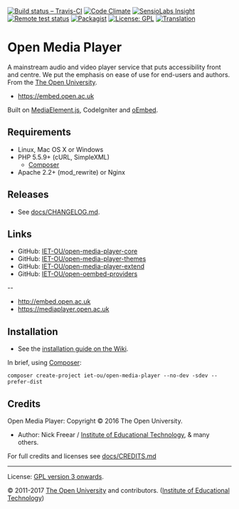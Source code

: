 
<!--[![Vote! Jisc][jisc-icon]][jisc]-->

[![Build status – Travis-CI][travis-icon]][travis]  [![Code Climate][climate-icon]][climate]
[![SensioLabs Insight][sensio-icon]][sensio] [![Remote test status][rtest-icon]][rtest]
[![Packagist][packagist-icon-x]][packagist]  [![License: GPL][license-icon]][gpl]
[![Translation][trans-icon]][trans]


# Open Media Player

A mainstream audio and video player service that puts accessibility front and centre.
We put the emphasis on ease of use for end-users and authors. From the [The Open University][ou].

* <https://embed.open.ac.uk>

Built on [MediaElement.js][], CodeIgniter and [oEmbed][].


## Requirements

* Linux, Mac OS X or Windows
* PHP 5.5.9+ (cURL, SimpleXML)
    * [Composer][]
* Apache 2.2+ (mod_rewrite) or Nginx


## Releases

* See [docs/CHANGELOG.md](docs/CHANGELOG.md).

## Links

* GitHub: [IET-OU/open-media-player-core][]
* GitHub: [IET-OU/open-media-player-themes][]
* GitHub: [IET-OU/open-media-player-extend][]
* GitHub: [IET-OU/open-oembed-providers][]

--

* <http://embed.open.ac.uk>
* <https://mediaplayer.open.ac.uk>

## Installation

* See the [installation guide on the Wiki][install].

In brief, using [Composer][]:

```
composer create-project iet-ou/open-media-player --no-dev -sdev --prefer-dist
```

## Credits

Open Media Player: Copyright © 2016 The Open University.

* Author: Nick Freear / [Institute of Educational Technology][iet], & many others.

For full credits and licenses see [docs/CREDITS.md](docs/CREDITS.md)

---
License:  [GPL version 3 onwards][gpl].

© 2011-2017 [The Open University][ou] and contributors. ([Institute of Educational Technology][iet])


[gpl]: LICENSE.txt "GNU General Public License 3.0 or (at your option) any later version / GPL-3.0+"
[gpl-ext]: http://gnu.org/licenses/gpl.html "GPL-3.0+"
[code]: https://github.com/IET-OU/open-media-player
[IET-OU/open-media-player-core]: https://github.com/IET-OU/open-media-player-core "License: GPL-3.0+"
[IET-OU/open-media-player-themes]:  https://github.com/IET-OU/open-media-player-themes "License: MIT"
[IET-OU/open-media-player-extend]: https://github.com/IET-OU/open-media-player-extend
[IET-OU/open-oembed-providers]:  https://github.com/IET-OU/open-oembed-providers
[install]: https://github.com/IET-OU/open-media-player/wiki/Install
[Composer]: https://getcomposer.org/
[MediaElement.js]: http://mediaelementjs.com/
[oEmbed]: http://oembed.com/ "oEmbed API specification"
[iet]: http://iet.open.ac.uk/
[ou]: http://www.open.ac.uk/

[packagist]: https://packagist.org/packages/IET-OU/open-media-player
[packagist-icon]: https://img.shields.io/packagist/v/IET-OU/open-media-player.svg#!v2.x-dev
[packagist-icon-x]: https://img.shields.io/badge/packagist-2.0--beta*-671c37.svg#!dark-red
[packagist-icon-p]: https://img.shields.io/badge/packagist-2.0--beta*-e3046b.svg#!pink
[license-icon]: https://img.shields.io/packagist/l/IET-OU/open-media-player.svg?style=flat
[travis]:  https://travis-ci.org/IET-OU/open-media-player
[travis-icon]: https://api.travis-ci.org/IET-OU/open-media-player.svg?branch=2.x "Build status – Travis-CI"
[climate]: https://codeclimate.com/github/IET-OU/open-media-player
[climate-icon]: https://codeclimate.com/github/IET-OU/open-media-player/badges/gpa.svg
[sensio]: https://insight.sensiolabs.com/projects/18d6d958-4571-4529-8c0c-5a70fa29be65 "SensioLabs Insight"
[sensio-icon]: https://insight.sensiolabs.com/projects/18d6d958-4571-4529-8c0c-5a70fa29be65/mini.png
[reposs]: https://reposs.herokuapp.com/?path=IET-OU/open-media-player "Repo size"
[rtest]: http://iet-embed-acct.open.ac.uk/dev/ou-media-player-test/report/ "Remote test status"
[rtest-icon]: http://iet-embed-acct.open.ac.uk/dev/ou-media-player-test/report/svg/
[jisc]: https://elevator.jisc.ac.uk/e/accessiblebydesign/#!/idea/open-media-player
[jisc-icon]: https://img.shields.io/badge/Jisc-vote_%E2%9C%93-ff6d00.svg "Vote for us in the Jisc Accessible by Design challenge"

[trans]: http://weblate.iet.open.ac.uk/projects/open-media-player/core "Translation status"
[trans-icon]: http://weblate.iet.open.ac.uk/widgets/open-media-player/-/shields-badge.svg?utm_source=widget

[End]: http://example
